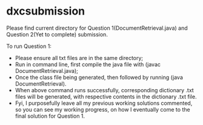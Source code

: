 # dxcsubmission

Please find current directory for Question 1(DocumentRetrieval.java) and Question 2(Yet to complete) submission.

To run Question 1:
- Please ensure all txt files are in the same directory;
- Run in command line, first compile the java file with (javac DocumentRetrieval.java);
- Once the class file being generated, then followed by running (java DocumentRetrieval).
- When above command runs successfully, corresponding dictionary .txt files will be generated, with respective contents in the dictionary .txt file.
- Fyi, I purposefully leave all my previous working solutions commented, so you can see my working progress, on how I eventually come to the final solution for Question 1.
